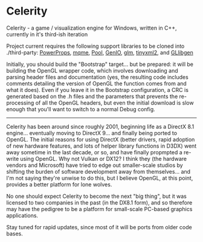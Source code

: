 # Celerity
Celerity - a game / visualization engine for Windows, written in C++, currently in it's third-ish iteration

Project current requires the following support libraries to be cloned into ./third-party: <a href="https://github.com/keelanstuart/powerprops">PowerProps</a>, <a href="https://github.com/keelanstuart/mqme">mqme</a>, <a href="https://github.com/keelanstuart/Pool">Pool</a>, <a href="https://github.com/keelanstuart/genio">GenIO</a>, <a href="https://github.com/g-truc/glm">glm</a>, <a href="https://github.com/leethomason/tinyxml2">tinyxml2</a>, and <a href="https://github.com/keelanstuart/GLlibgen">GLlibgen</a>

Initially, you should build the "Bootstrap" target... but be prepared: it will be building the OpenGL wrapper code, which involves downloading and parsing header files and documentation (yes, the resulting code includes comments detailing the version of OpenGL the function comes from and what it does). Even if you leave it in the Bootstrap configuration, a CRC is generated based on the .h files and the parameters that prevents the re-processing of all the OpenGL headers, but even the initial download is slow enough that you'll want to switch to a normal Debug config.

______________________________________________

Celerity has been around since roughly 2001, beginning life as a DirectX 8.1 engine... eventually moving to DirectX 9... and finally being ported to OpenGL. The initial reasons for using DirectX (better drivers, rapid adoption of new hardware features, and lots of helper library functions in D3DX) went away sometime in the last decade, or so, and have finally propmpted a re-write using OpenGL. Why not Vulkan or DX12? I think they (the hardware vendors and Microsoft) have tried to edge out smaller-scale studios by shifting the burden of software development away from themselves... and I'm not saying they're unwise to do this, but I believe OpenGL, at this point, provides a better platform for lone wolves.

No one should expect Celerity to become the next "big thing", but it was licensed to two companies in the past (in the DX8.1 form), and so therefore may have the pedigree to be a platform for small-scale PC-based graphics applications.

Stay tuned for rapid updates, since most of it will be ports from older code bases.
